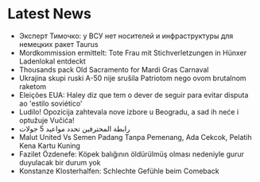 # Latest News
-  Эксперт Тимочко: у ВСУ нет носителей и инфраструктуры для немецких ракет Taurus
-  Mordkommission ermittelt: Tote Frau mit Stichverletzungen in Hünxer Ladenlokal entdeckt
-  Thousands pack Old Sacramento for Mardi Gras Carnaval
-  Ukrajina skupi ruski A-50 nije srušila Patriotom nego ovom brutalnom raketom
-  Eleições EUA: Haley diz que tem o dever de seguir para evitar disputa ao 'estilo soviético'
-  Ludilo! Opozicija zahtevala nove izbore u Beogradu, a sad ih neće i optužuje Vučića!
-  رابطة المحترفين تحدد مواعيد 5 جولات
-  Malut United Vs Semen Padang Tanpa Pemenang, Ada Cekcok, Pelatih Kena Kartu Kuning
-  Fazilet Özdenefe: Köpek balığının öldürülmüş olması nedeniyle gurur duyulacak bir durum yok
-  Konstanze Klosterhalfen: Schlechte Gefühle beim Comeback
